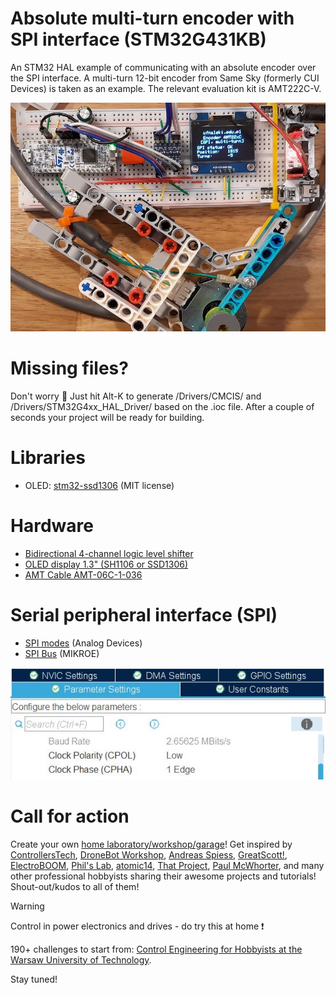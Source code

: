 # Absolute multi-turn encoder with SPI interface  (STM32G431KB)
An STM32 HAL example of communicating with an absolute encoder over the SPI interface. A multi-turn 12-bit encoder from Same Sky (formerly CUI Devices) is taken as an example. The relevant evaluation kit is AMT222C-V.

![Multi-turn absolute encoder in action](/Assets/Images/cui_devices_multi_turn_spi_in_action.jpg)

# Missing files?
Don't worry :slightly_smiling_face: Just hit Alt-K to generate /Drivers/CMCIS/ and /Drivers/STM32G4xx_HAL_Driver/ based on the .ioc file. After a couple of seconds your project will be ready for building.

# Libraries
* OLED: [stm32-ssd1306](https://github.com/afiskon/stm32-ssd1306) (MIT license)

# Hardware
* [Bidirectional 4-channel logic level shifter](https://sklep.msalamon.pl/produkt/konwerter-poziomow-logicznych-33v-5v-4-kanalowy/)
* [OLED display 1.3" (SH1106 or SSD1306)](https://sklep.msalamon.pl/produkt/wyswietlacz-oled-13-i2c-bialy/)
* [AMT Cable AMT-06C-1-036](https://www.mouser.pl/ProductDetail/CUI-Devices/AMT-06C-1-036?qs=fAHHVMwC%252BbhzTLN9MYRSPg%3D%3D)

# Serial peripheral interface (SPI)
* [SPI modes](https://www.analog.com/en/resources/analog-dialogue/articles/introduction-to-spi-interface.html) (Analog Devices)
* [SPI Bus](https://www.mikroe.com/blog/spi-bus) (MIKROE)

![SPI mode 0](/Assets/Images/spi_mode_0.JPG)

# Call for action
Create your own [home laboratory/workshop/garage](http://ufnalski.edu.pl/control_engineering_for_hobbyists/2024_dzien_otwarty_we/Dzien_Otwarty_WE_2024_Control_Engineering_for_Hobbyists.pdf)! Get inspired by [ControllersTech](https://www.youtube.com/@ControllersTech), [DroneBot Workshop](https://www.youtube.com/@Dronebotworkshop), [Andreas Spiess](https://www.youtube.com/@AndreasSpiess), [GreatScott!](https://www.youtube.com/@greatscottlab), [ElectroBOOM](https://www.youtube.com/@ElectroBOOM), [Phil's Lab](https://www.youtube.com/@PhilsLab), [atomic14](https://www.youtube.com/@atomic14), [That Project](https://www.youtube.com/@ThatProject), [Paul McWhorter](https://www.youtube.com/@paulmcwhorter), and many other professional hobbyists sharing their awesome projects and tutorials! Shout-out/kudos to all of them!

> [!WARNING]
> Control in power electronics and drives - do try this at home :exclamation:

190+ challenges to start from: [Control Engineering for Hobbyists at the Warsaw University of Technology](http://ufnalski.edu.pl/control_engineering_for_hobbyists/Control_Engineering_for_Hobbyists_list_of_challenges.pdf).

Stay tuned!
